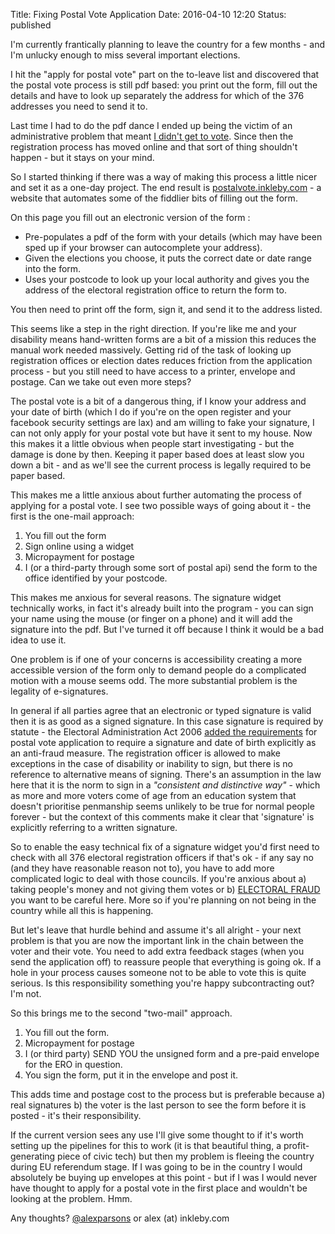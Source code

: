 Title: Fixing Postal Vote Application
Date: 2016-04-10 12:20
Status: published

I'm currently frantically planning to leave the country for a few months - and I'm unlucky enough to miss several important elections.

I hit the "apply for postal vote" part on the to-leave list and discovered that the postal vote process is still pdf based: you print out the form, fill out the details and have to look up separately the address for which of the 376 addresses you need to send it to. 

Last time I had to do the pdf dance I ended up being the victim of an administrative problem that meant [I didn't get to vote](http://wf-renters.org.uk/2014/09/21/only-56-of-private-renters-are-registered-to-vote/). Since then the registration process has moved online and that sort of thing shouldn't happen - but it stays on your mind.

So I started thinking if there was a way of making this process a little nicer and set it as a one-day project. The end result is [postalvote.inkleby.com](http://postalvote.inkleby.com) - a website that automates some of the fiddlier bits of filling out the form. 

On this page you fill out an electronic version of the form :

* Pre-populates a pdf of the form with your details (which may have been sped up if your browser can autocomplete your address).
* Given the elections you choose, it puts the correct date or date range into the form. 
* Uses your postcode to look up your local authority and gives you the address of the electoral registration office to return the form to. 

You then need to print off the form, sign it, and send it to the address listed. 

This seems like a step in the right direction. If you're like me and your disability means hand-written forms are a bit of a mission this reduces the manual work needed massively. Getting rid of the task of looking up registration offices or election dates reduces friction from the application process - but you still need to have access to a printer, envelope and postage. Can we take out even more steps?

The postal vote is a bit of a dangerous thing, if I know your address and your date of birth (which I do if you're on the open register and your facebook security settings are lax) and am willing to fake your signature, I can not only apply for your postal vote but have it sent to my house. Now this makes it a little obvious when people start investigating  - but the damage is done by then. Keeping it paper based does at least slow you down a bit - and as we'll see the current process is legally required to be paper based. 

This makes me a little anxious about further automating the process of applying for a postal vote. I see two possible ways of going about it - the first is the one-mail approach:

1. You fill out the form
2. Sign online using a widget
3. Micropayment for postage
4. I (or a third-party through some sort of postal api) send the form to the office identified by your postcode. 

This makes me anxious for several reasons. The signature widget technically works, in fact it's already built into the program - you can sign your name using the mouse (or finger on a phone) and it will add the signature into the pdf. But I've turned it off because I think it would be a bad idea to use it. 

One problem is if one of your concerns is accessibility creating a more accessible version of the form only to demand people do a complicated motion with a mouse seems odd. The more substantial problem is the legality of e-signatures. 

In general if all parties agree that an electronic or typed signature is valid then it is as good as a signed signature. In this case signature is required by statute - the Electoral Administration Act 2006 [added the requirements](http://www.legislation.gov.uk/ukpga/2006/22/section/14) for postal vote application to require a signature and date of birth explicitly as an anti-fraud measure. The registration officer is allowed to make exceptions in the case of disability or inability to sign, but there is no reference to alternative means of signing. There's an assumption in the law here that it is the norm to sign in a *"consistent and distinctive way"* - which as more and more voters come of age from an education system that doesn't prioritise penmanship seems unlikely to be true for normal people forever - but the context of this comments make it clear that 'signature' is explicitly referring to a written signature. 

So to enable the easy technical fix of a signature widget you'd first need to check with all 376 electoral registration officers if that's ok - if any say no (and they have reasonable reason not to), you have to add more complicated logic to deal with those councils. If you're anxious about a) taking people's money and not giving them votes or b) [ELECTORAL FRAUD](http://www.legislation.gov.uk/ukpga/2006/22/section/40) you want to be careful here. More so if you're planning on not being in the country while all this is happening.  

But let's leave that hurdle behind and assume it's all alright - your next problem is that you are now the important link in the chain between the voter and their vote. You need to add extra feedback stages (when you send the application off) to reassure people that everything is going ok.  If a hole in your process causes someone not to be able to vote this is quite serious. Is this responsibility something you're happy subcontracting out? I'm not.

So this brings me to the second "two-mail" approach. 

1. You fill out the form. 
2. Micropayment for postage
3. I (or third party) SEND YOU the unsigned form and a pre-paid envelope for the ERO in question. 
4. You sign the form, put it in the envelope and post it. 

This adds time and postage cost to the process but is preferable because a) real signatures b) the voter is the last person to see the form before it is posted - it's their responsibility.

If the current version sees any use I'll give some thought to if it's worth setting up the pipelines for this to work (it is that beautiful thing, a profit-generating piece of civic tech) but then my problem is fleeing the country during EU referendum stage. If I was going to be in the country I would absolutely be buying up envelopes at this point - but if I was I would never have thought to apply for a postal vote in the first place and wouldn't be looking at the problem. Hmm.

Any thoughts? <a href="http://www.twitter.com/alexparsons">@alexparsons</a> or alex (at) inkleby.com
